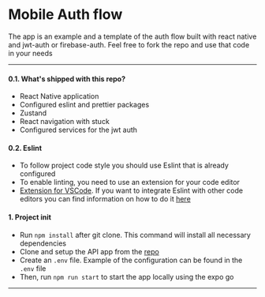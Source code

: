 # Mobile Auth flow

The app is an example and a template of the auth flow built with react native and jwt-auth or firebase-auth. Feel free to fork the repo and use that code in your needs

---

#### 0.1. What's shipped with this repo?

- React Native application
- Configured eslint and prettier packages
- Zustand
- React navigation with stuck
- Configured services for the jwt auth

#### 0.2. Eslint

- To follow project code style you should use Eslint that is already configured
- To enable linting, you need to use an extension for your code editor
- [Extension for VSCode](https://marketplace.visualstudio.com/items?itemName=dbaeumer.vscode-eslint).
  If you want to integrate Eslint with other code editors you can find information on how to do it
  [here](https://eslint.org/docs/user-guide/integrations#editors)

#### 1. Project init

- Run `npm install` after git clone. This command will install all necessary dependencies
- Clone and setup the API app from the [repo](https://github.com/NotVadusha/auth-server-nestjs) 
- Create an `.env` file. Example of the configuration can be found in the `.env` file
- Then, run `npm run start` to start the app locally using the expo go

---

